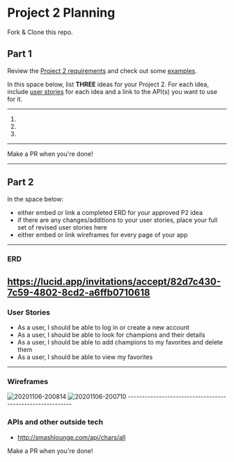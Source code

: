 # Project 2 Planning

Fork & Clone this repo.

## Part 1

Review the [Project 2 requirements](https://tmdarneille.gitbook.io/seirfx/11-projects/project-2#project-feedback-evaluation) and check out some [examples](https://tmdarneille.gitbook.io/seirfx/11-projects/past-projects/project2).

In this space below, list **THREE** ideas for your Project 2. For each idea, include [user stories](https://revelry.co/user-stories-that-dont-suck/) for each idea and a link to the API(s) you want to use for it.

--------------------------------------------------------
1. 
2. 
3.
---------------------------------------------------------

Make a PR when you're done!

---

## Part 2

In the space below:
* either embed or link a completed ERD for your approved P2 idea
* if there are any changes/additions to your user stories, place your full set of revised user stories here
* either embed or link wireframes for every page of your app

----------------------------------------------------------
### ERD
https://lucid.app/invitations/accept/82d7c430-7c59-4802-8cd2-a6ffb0710618
----------------------------------------------------------
### User Stories
* As a user, I should be able to log in or create a new account 
* As a user, I should be able to look for champions and their details
* As a user, I should be able to add champions to my favorites and delete them
* As a user, I should be able to view my favorites
----------------------------------------------------------
### Wireframes
<img src="https://i.ibb.co/RyHBTz5/20201106-200814.jpg" alt="20201106-200814" border="0">
<img src="https://i.ibb.co/gFVrDkr/20201106-200710.jpg" alt="20201106-200710" border="0">
----------------------------------------------------------

### APIs and other outside tech
* http://smashlounge.com/api/chars/all

Make a PR when you're done!
